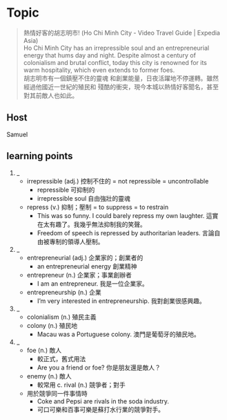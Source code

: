 # Topic

> 熱情好客的胡志明市! (Ho Chi Minh City - Video Travel Guide | Expedia Asia)<br>
> Ho Chi Minh City has an irrepressible soul and an entrepreneurial energy that hums day and night. Despite almost a century of colonialism and brutal conflict, today this city is renowned for its warm hospitality, which even extends to former foes.<br>
> 胡志明市有一個鎮壓不住的靈魂 和創業能量，日夜活躍地不停運轉。雖然經過他國近一世紀的殖民和 殘酷的衝突，現今本城以熱情好客聞名，甚至對其前敵人也如此。<br>

## Host
Samuel

## learning points
1. _
    * irrepressible (adj.)  控制不住的 = not repressible = uncontrollable
        - repressible 可抑制的
        - irrepressible soul 自由強壯的靈魂
    * repress (v.)  抑制；壓制 = to suppress = to restrain
        - This was so funny. I could barely repress my own laughter.
            這實在太有趣了。我幾乎無法抑制我的笑聲。
        - Freedom of speech is repressed by authoritarian leaders.
            言論自由被專制的領導人壓制。
2. _
    * entrepreneurial (adj.)  企業家的；創業者的
        - an entrepreneurial energy 創業精神
    * entrepreneur (n.)  企業家；事業創辦者
        - I am an entrepreneur.
            我是一位企業家。
    * entrepreneurship (n.)  企業
        - I’m very interested in entrepreneurship.
            我對創業很感興趣。
3. _
    * colonialism (n.)  殖民主義
    * colony (n.)  殖民地
        - Macau was a Portuguese colony.
            澳門是葡萄牙的殖民地。
4. _
    * foe (n.)  敵人
        - 較正式，舊式用法
        - Are you a friend or foe?
            你是朋友還是敵人？
    * enemy (n.)  敵人
        - 較常用
    c. rival (n.)  競爭者；對手
    * 用於競爭同一件事情時
        - Coke and Pepsi are rivals in the soda industry.
        - 可口可樂和百事可樂是蘇打水行業的競爭對手。
